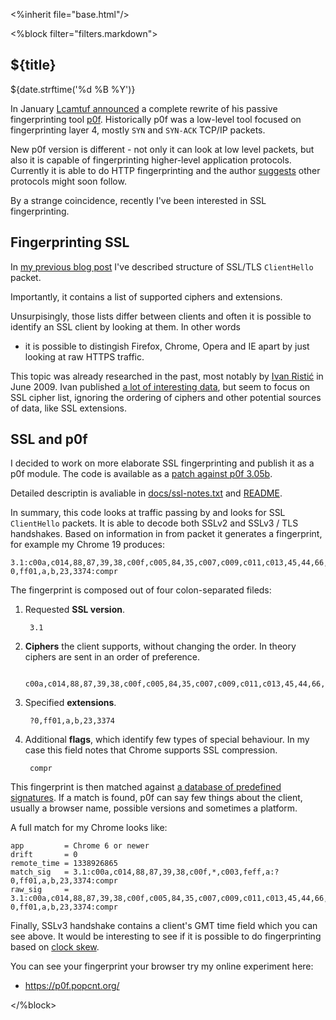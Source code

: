 <%inherit file="base.html"/>


<article>
<%block filter="filters.markdown">

${title}
====================================

<div class="date">${date.strftime('%d %B %Y')}</div>

In January [Lcamtuf announced][1] a complete rewrite of his
passive fingerprinting tool [p0f][]. Historically p0f was a low-level tool
focused on fingerprinting layer 4, mostly `SYN` and `SYN-ACK` TCP/IP
packets.

  [1]: http://lcamtuf.blogspot.co.uk/2012/01/p0f-is-back.html
  [p0f]: http://lcamtuf.coredump.cx/p0f3/

New p0f version is different - not only it can look at low level
packets, but also it is capable of fingerprinting higher-level
application protocols. Currently it is able to do HTTP fingerprinting
and the author [suggests][] other protocols might soon follow.

  [suggests]: https://github.com/p0f/p0f/blob/8f6712ec32dd745dd0f3749b3dd8738179c8680b/docs/README#L105
  
By a strange coincidence, recently I've been interested in SSL
fingerprinting.

Fingerprinting SSL
------------------

In [my previous blog post](/2012-06-16-dissecting-ssl-handshake/) I've
described structure of SSL/TLS `ClientHello` packet.

Importantly, it contains a list of supported ciphers and extensions.

Unsurpisingly, those lists differ between clients and often it is
possible to identify an SSL client by looking at them. In other words
- it is possible to distingish Firefox, Chrome, Opera and IE apart by
just looking at raw HTTPS traffic.

This topic was already researched in the past, most notably by
[Ivan Ristić][ir] in June 2009. Ivan published
[a lot of interesting data](http://blog.ivanristic.com/2009/07/examples-of-the-information-collected-from-ssl-handshakes.html),
but seem to focus on SSL cipher list, ignoring the ordering of ciphers
and other potential sources of data, like SSL extensions.

 [ir]: http://blog.ivanristic.com/2009/06/http-client-fingerprinting-using-ssl-handshake-analysis.html

SSL and p0f
-----------

I decided to work on more elaborate SSL fingerprinting and publish it
as a p0f module. The code is available as a
[patch against p0f 3.05b](https://gist.github.com/2721464).

Detailed descriptin is avaliable in
[docs/ssl-notes.txt](https://github.com/majek/p0f/blob/6b1570c6caf8e6c4de0d67e72eb6892030223b01/docs/ssl-notes.txt)
and
[README](https://github.com/majek/p0f/blob/6b1570c6caf8e6c4de0d67e72eb6892030223b01/docs/README#L716).

In summary, this code looks at traffic passing by and looks for SSL
`ClientHello` packets. It is able to decode both SSLv2 and SSLv3 / TLS
handshakes. Based on information in from packet it generates a
fingerprint, for example my Chrome 19 produces:

    3.1:c00a,c014,88,87,39,38,c00f,c005,84,35,c007,c009,c011,c013,45,44,66,33,32,c00c,c00e,c002,c004,96,41,5,4,2f,c008,c012,16,13,c00d,c003,feff,a:?0,ff01,a,b,23,3374:compr

The fingerprint is composed out of four colon-separated fileds:

1. Requested **SSL version**.

        3.1

2. **Ciphers** the client supports, without changing the order. In
   theory ciphers are sent in an order of preference.

        c00a,c014,88,87,39,38,c00f,c005,84,35,c007,c009,c011,c013,45,44,66,33,32,c00c,c00e,c002,c004,96,41,5,4,2f,c008,c012,16,13,c00d,c003,feff,a

3. Specified **extensions**.

        ?0,ff01,a,b,23,3374

4. Additional **flags**, which identify few types of special
   behaviour. In my case this field notes that Chrome supports SSL
   compression.

        compr


This fingerprint is then matched against
[a database of predefined signatures](https://github.com/majek/p0f/blob/6b1570c6caf8e6c4de0d67e72eb6892030223b01/p0f.fp). If
a match is found, p0f can say few things about the client, usually a
browser name, possible versions and sometimes a platform.

A full match for my Chrome looks like:

    app         = Chrome 6 or newer
    drift       = 0
    remote_time = 1338926865
    match_sig   = 3.1:c00a,c014,88,87,39,38,c00f,*,c003,feff,a:?0,ff01,a,b,23,3374:compr
    raw_sig     = 3.1:c00a,c014,88,87,39,38,c00f,c005,84,35,c007,c009,c011,c013,45,44,66,33,32,c00c,c00e,c002,c004,96,41,5,4,2f,c008,c012,16,13,c00d,c003,feff,a:?0,ff01,a,b,23,3374:compr


Finally, SSLv3 handshake contains a client's GMT time field which you
can see above. It would be interesting to see if it is possible to do
fingerprinting based on
[clock skew](http://www.caida.org/publications/papers/2005/fingerprinting/KohnoBroidoClaffy05-devicefingerprinting.pdf).


You can see your fingerprint your browser try my online experiment here:

 * https://p0f.popcnt.org/
 

</%block>
</article>
